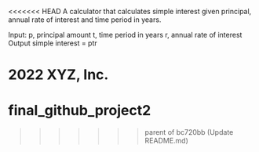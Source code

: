 <<<<<<< HEAD
A calculator that calculates simple interest given principal, annual rate of interest and time period in years.

Input: p, principal amount t, time period in years r, annual rate of interest Output simple interest = ptr

2022 XYZ, Inc.
=======
# final_github_project2
>>>>>>> parent of bc720bb (Update README.md)
